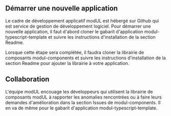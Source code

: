 ## Démarrer une nouvelle application
Le cadre de développement applicatif modUL est hébergé sur <m-link href="https://github.com/" target="_blank">Github</m-link> qui est service de gestion de développement logiciel. Pour démarrer une nouvelle application, il faut d'abord cloner le gabarit d'application <m-link href="https://github.com/ulaval/modul-typescript-template" target="_blank">modul-typescript-template</m-link> et suivre les instructions d'installation de la section <m-link href="https://github.com/ulaval/modul-typescript-template/blob/master/README.md" target="_blank">Readme</m-link>.

Lorsque cette étape sera complétée, il faudra cloner la librairie de composants <m-link href="https://github.com/ulaval/modul-components" target="_blank">modul-components</m-link> et suivre les instructions d'installation de la section <m-link href="https://github.com/ulaval/modul-components/blob/master/README.md" target="_blank">Readme</m-link> pour ajouter la librairie à votre application.

## Collaboration
L'équipe modUL encouage les développeurs qui utilisent la librairie de composants modUL à rapporter les anomalies rencontrées ou à faire leurs demandes d'amélioration dans la section <m-link href="https://github.com/ulaval/modul-components/issues" target="_blank">Issues</m-link>  de modul-components. Il en va de même pour le gabarit d'application <m-link href="https://github.com/ulaval/modul-typescript-template/issues" target="_blank">modul-typescript-template</m-link>.